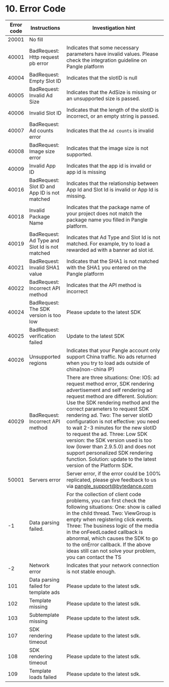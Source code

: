 # 10. Error Code



| Error code  | Instructions                                                                                       | Investigation hint                                                                                                                                                                                                                                                                                                                                                                                                                                                                                                                                                     |
|-------------|----------------------------------------------------------------------------------------------------|-----------------------------------------------------------------------------------------------------------------------------------------------------------------------------------------------------------------------------------------------------------------------------------------------------------------------------------------------------------------------------------------------------------------------------------------------------------------------------------------------------------------------------------------------------------------------------|
| 20001       | No fill            |                                                                                                                                                                                                                                                                                                                                                                                                                                                                                                                                                                             |
| 40001       | BadRequest: Http request pb error                                                                              | Indicates that some necessary parameters have invalid values. Please check the integration guideline on Pangle platform                                                                                                                                                                                     |
| 40004       | BadRequest: Empty Slot ID                                                                              | Indicates that the slotID is null                                                                                                                                                                                       |
| 40005       | BadRequest: Invalid Ad Size                                                                           | Indicates that the AdSize is missing or an unsupported size is passed.                                                                                                                                                                                                          |
| 40006       | Invalid Slot ID                                                                    | Indicates that the length of the slotID is incorrect, or an empty string is passed.                                                                                                                                                                                                                                                                                                                                                                                                                   |
| 40007       | BadRequest: Ad counts error                                                                             | Indicates that the `Ad counts` is invalid                                                                                                                                                                                                                                                                                                                                                                                                                    |
| 40008       | BadRequest: Image size error                                                                         | Indicates that the image size is not supported.                                                                                                                                                                                                                                                                                                                                                                                                                                                                                                                                  |
| 40009       | Invalid App ID                       | Indicates that the app id is invalid or app id is missing         |
| 40016       | BadRequest: Slot ID and App ID is not matched                                | Indicates that the relationship between App Id and Slot Id is invalid or App Id is missing.                                                                                      |
| 40018       | Invalid Package Name  | Indicates that the package name of your project does not match the package name you filled in Pangle platform.                                                                                              |
| 40019       | BadRequest: Ad Type and Slot Id is not matched    | Indicates that Ad Type and Slot Id is not matched. For example, try to load a rewarded ad with a banner ad slot id.           |
| 40021       | BadRequest: Invalid SHA1 value           | Indicates that the SHA1 is not matched with the SHA1 you entered on the Pangle platform  |
| 40022       | BadRequest: Incorrect API method         | Indicates that the API method is incorrect                                                 |
| 40024       | BadRequest: The SDK version is too low                        | Please update to the latest SDK      |
| 40025       | BadRequest: verification failed                                               |  Update to the latest SDK               |
| 40026       | Unsupported regions                                                            | Indicates that your Pangle account only support China traffic. No ads returned when you try to load ads outside of china(non-china IP)                                             |
| 40029       | BadRequest: Incorrect API method                       |   There are three situations: One: IOS: ad request method error, SDK rendering advertisement and self rendering ad request method are different. Solution: Use the SDK rendering method and the correct parameters to request SDK rendering ad. Two: The server slotID configuration is not effective: you need to wait 2-3 minutes for the new slotID to request the ad. Three: Low SDK version: the SDK version used is too low (lower than 2.9.5.0) and does not support personalized SDK rendering function. Solution: update to the latest version of the Platform SDK.  |
| 50001       | Servers error                                                                                      | Server error, if the error could be 100% replicated, please give feedback to us via pangle_support@bytedance.com                |
| -1          | Data parsing failed.                                                                               | For the collection of client code problems, you can first check the following situations: One: show is called in the child thread. Two: ViewGroup is empty when registering click events. Three: The business logic of the media in the onFeedLoaded callback is abnormal, which causes the SDK to go to the onError callback. If the above ideas still can not solve your problem, you can contact the TS                                                                                                                                                                  |
| -2          | Network error                                                                                      |  Indicates that your network connection is not stable enough.               |
| 101         | Data parsing failed for template ads                                                         | Please update to the latest sdk.                                                                                                                                                                                        |
| 102         | Template missing                                                                       | Please update to the latest sdk.                                                                                                                                                                                                                                                                                                                                                                                                           |
| 103         | Subtemplate missing                                                                            | Please update to the latest sdk.                                                                                                                                                                                                                                                                                                                                                                                                            |
| 107         | SDK rendering timeout                                                                  | Please update to the latest sdk.                                                                                                                                                                                                                                                                                                                                                                                                            |
| 108         | SDK rendering timeout                                                    | Please update to the latest sdk.                                                                                                                                                                                                                                                                                                                                                                                                            |
| 109         |  Template loads failed                                                                             | Please update to the latest sdk.                                                                                                                                                                                                                                                                                                                                                                                                            |


